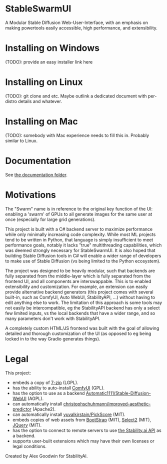 # StableSwarmUI

A Modular Stable Diffusion Web-User-Interface, with an emphasis on making powertools easily accessible, high performance, and extensibility.

# Installing on Windows

(TODO): provide an easy installer link here

# Installing on Linux

(TODO): git clone and etc. Maybe outlink a dedicated document with per-distro details and whatever.

# Installing on Mac

(TODO): somebody with Mac experience needs to fill this in. Probably similar to Linux.

# Documentation

See [the documentation folder](docs).

# Motivations

The "Swarm" name is in reference to the original key function of the UI: enabling a 'swarm' of GPUs to all generate images for the same user at once (especially for large grid generations).

This project is built with a C# backend server to maximize performance while only minimally increasing code complexity. While most ML projects tend to be written in Python, that language is simply insufficient to meet performance goals, notably it lacks "true" multithreading capabilities, which was deemed strongly necessary for StableSwarmUI. It is also hoped that building Stable Diffusion tools in C# will enable a wider range of developers to make use of Stable Diffusion (vs being limited to the Python ecosystem).

The project was designed to be heavily modular, such that backends are fully separated from the middle-layer which is fully separated from the frontend UI, and all components are interswappable. This is to enabled extensibility and customization. For example, an extension can easily provide alternative backend generators (this project comes with several built-in, such as ComfyUI, Auto WebUI, StabilityAPI, ...) without having to edit anything else to work. The limitation of this approach is some tools may not easily be intercompatible, eg the StabilityAPI backend has only a select few limited inputs, vs the local backends that have a wider range, and so many parameters don't work with StabilityAPI.

A completely custom HTML/JS frontend was built with the goal of allowing detailed and thorough customization of the UI (as opposed to eg being locked in to the way Gradio generates things).

# Legal

This project:
- embeds a copy of [7-zip](https://7-zip.org/download.html) (LGPL).
- has the ability to auto-install [ComfyUI](https://github.com/comfyanonymous/ComfyUI) (GPL).
- has the option to use as a backend [Automatic1111/Stable-Diffusion-WebUI](https://github.com/AUTOMATIC1111/stable-diffusion-webui) (AGPL).
- can automatically install [christophschuhmann/improved-aesthetic-predictor](https://github.com/christophschuhmann/improved-aesthetic-predictor) (Apache2).
- can automatically install [yuvalkirstain/PickScore](https://github.com/yuvalkirstain/PickScore) (MIT).
- embeds copies of web assets from [BootStrap](https://getbootstrap.com/) (MIT), [Select2](https://select2.org/) (MIT), [JQuery](https://jquery.com/) (MIT).
- has the option to connect to remote servers to use [the Stability.ai API](https://dreamstudio.com/api/start/) as a backend.
- supports user-built extensions which may have their own licenses or legal conditions.

Created by Alex Goodwin for StabilityAI.
